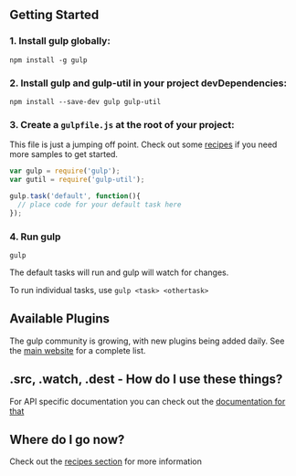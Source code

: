 ## Getting Started

### 1. Install gulp globally:

```
npm install -g gulp
```

### 2. Install gulp and gulp-util in your project devDependencies:

```
npm install --save-dev gulp gulp-util
```

### 3. Create a `gulpfile.js` at the root of your project:

This file is just a jumping off point. Check out some [recipes](recipes) if you need more samples to get started.

```javascript
var gulp = require('gulp');
var gutil = require('gulp-util');

gulp.task('default', function(){
  // place code for your default task here
});
```

### 4. Run gulp

```
gulp
```

The default tasks will run and gulp will watch for changes.

To run individual tasks, use `gulp <task> <othertask>`


## Available Plugins

The gulp community is growing, with new plugins being added daily. See the [main website](http://gulpjs.com/) for a complete list.

## .src, .watch, .dest - How do I use these things?

For API specific documentation you can check out the [documentation for that](API.md)

## Where do I go now?

Check out the [recipes section](recipes) for more information
